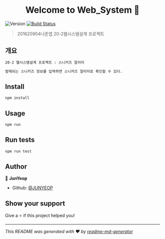 <h1 align="center">Welcome to Web_System 👋</h1>
<p>
  <img alt="Version" src="https://img.shields.io/badge/version-1.0.0-blue.svg?cacheSeconds=2592000" />
  
   <a href="#" target="_blank">
    <img alt="Build Status" src="https://travis-ci.com/Skyhyunmi/Deliversity_backend.svg?token=cJp4ZrbSHxsQMoD64kwe&branch=master" />
  </a>
</p>

> 201620904나준엽 20-2웹시스템설계 프로젝트

## 개요

```sh
20-2 웹시스템설계 프로젝트 : 스니커즈 알리미

발매되는 스니커즈 정보를 입력하면 스니커즈 알리미로 확인할 수 있다.

```


## Install

```sh
npm install
```

## Usage

```sh
npm run
```

## Run tests

```sh
npm run test
```

## Author

👤 **JunYeop**

* Github: [@JUNYEOP](https://github.com/JUNYEOP)

## Show your support

Give a ⭐️ if this project helped you!

***
_This README was generated with ❤️ by [readme-md-generator](https://github.com/kefranabg/readme-md-generator)_
